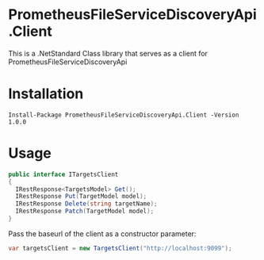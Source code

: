 # PrometheusFileServiceDiscoveryApi.Client

This is a .NetStandard Class library that serves as a client for PrometheusFileServiceDiscoveryApi

# Installation 
`Install-Package PrometheusFileServiceDiscoveryApi.Client -Version 1.0.0`

# Usage

```csharp
public interface ITargetsClient
{
  IRestResponse<TargetsModel> Get();
  IRestResponse Put(TargetModel model);
  IRestResponse Delete(string targetName);
  IRestResponse Patch(TargetModel model);
}
```

Pass the baseurl of the client as a constructor parameter:
```csharp
var targetsClient = new TargetsClient("http://localhost:9099");
```

